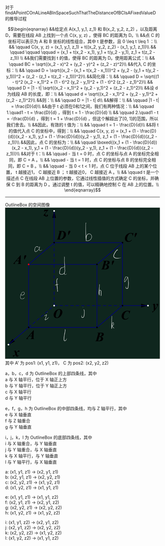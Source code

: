 
对于 findAPointCOnALineABInSpaceSuchThatTheDistanceOfBCIsAFixedValueD 的推导过程

$$\begin{eqnarray}
&&给定点 A(x_1, y_1, z_1) 和 B(x_2, y_2, z_2) ，以及距离 D，需要在线段 AB 上找到一个点 C(x, y, z) ，使得 BC 的距离为 D。\\
&&点 C 的坐标可以表示为 A 和 B 坐标的线性组合，其中 t 是参数，且 0 \leq t \leq 1 ：\\
&& \qquad C(x, y, z)  =  (x_1, y_1, z_1) + t((x_2, y_2, z_2) - (x_1, y_1, z_1))\\
&& \qquad \qquad \qquad  = (x_1 + t(x_2 - x_1), y_1 + t(y_2 - y_1), z_1 + t(z_2 - z_1)) \\
&&我们需要找到 t 的值，使得 BC 的距离为 D。使用距离公式：\\
&& \qquad BC = \sqrt{(x_2 - x)^2 + (y_2 - y)^2 + (z_2 - z)^2}\\
&&代入 C 的坐标：\\
&& \qquad D = \sqrt{(x_2 - (x_1 + t(x_2 - x_1)))^2 + (y_2 - (y_1 + t(y_2 - y_1)))^2 + (z_2 - (z_1 + t(z_2 - z_1)))^2}\\
&&简化得：\\
&& \qquad  D = \sqrt{(1 - t)^2 (x_2 - x_1)^2 + (1 - t)^2 (y_2 - y_1)^2 + (1 - t)^2 (z_2 - z_1)^2}\\
&& \qquad  D = |1 - t| \sqrt{(x_2 - x_1)^2 + (y_2 - y_1)^2 + (z_2 - z_1)^2}\\
&&设 d 为线段 AB 的长度，即：\\
&& \qquad  d = \sqrt{(x_2 - x_1)^2 + (y_2 - y_1)^2 + (z_2 - z_1)^2}\\
&&则：\\
&& \qquad D = |1 - t| d\\
&&解得：\\
&& \qquad |1 - t| = \frac{D}{d}\\
&&由于 t 必须在0和1之间，我们有两种情况：\\
&& \qquad 1.\quad1 - t = \frac{D}{d} ，得到 t = 1 - \frac{D}{d} \\
&& \qquad 2.\quad1 - t = -\frac{D}{d} ，得到 t = 1 + \frac{D}{d} ，但这个解超出了[0, 1]的范围，所以我们舍去。\\
&&因此，有效的 t 值为：\\
&& \qquad t = 1 - \frac{D}{d}\\
&&将 t 的值代入点 C 的坐标中，得到：\\
&& \qquad C(x, y, z) = (x_1 + (1 - \frac{D}{d})(x_2 - x_1), y_1 + (1 - \frac{D}{d})(y_2 - y_1), z_1 + (1 - \frac{D}{d})(z_2 - z_1))\\
&&因此，点 C 的坐标为：\\
&& \qquad \boxed{(x_1 + (1 - \frac{D}{d})(x_2 - x_1), y_1 + (1 - \frac{D}{d})(y_2 - y_1), z_1 + (1 - \frac{D}{d})(z_2 - z_1))}\\
&&对于 t：\\
&& \qquad - 当 t = 0 时，点 C 的坐标与点 A 的坐标完全相同，即 C = A 。\\
&& \qquad - 当 t = 1 时，点 C 的坐标与点 B 的坐标完全相同，即 C = B 。\\
&& \qquad - 当 0 < t < 1 时，点 C 位于线段 AB 上的某个位置， t 越接近1， C 越接近 B ； t 越接近0， C 越接近 A 。\\
&& \qquad t 是一个描述点 C 在线段 AB 上位置的参数，它通过线性插值的方式确定 C 的坐标，并确保 C 到 B 的距离为 D 。通过调整 t 的值，可以精确地控制 C 在 AB 上的位置。\\
\end{eqnarray}$$

---

OutlineBox 的空间图像  
![box in 3d space coordinate system.png](box%20in%203d%20space%20coordinate%20system.png)  
其中 A' 为 pos1: (x1, y1, z1)， C 为 pos2: (x2, y2, z2)

a，b，c，d 为 OutlineBox 的上部四条线，其中  
a 与 X 轴平行，位于 X 轴正上方  
b 与 Y 轴平行，位于 Y 轴正上方  
c 与 X 轴平行  
d 与 Y 轴平行

e，f，g，h 为 OutlineBox 的中部四条线，均与 Z 轴平行，其中  
e 与 X 轴垂直  
f 与 Z 轴重合  
g 与 Y 轴垂直

i，j，k，l 为 OutlineBox 的底部四条线，其中  
i 与 X 轴重合，与 Y 轴垂直  
j 与 Y 轴重合，与 X 轴垂直  
k 与 X 轴平行，与 Y 轴垂直  
l 与 Y 轴平行，与 X 轴垂直  

a: (x1, y1, z1) -> (x2, y1, z1)  
b: (x2, y1, z1) -> (x2, y2, z1)  
c: (x2, y2, z1) -> (x1, y2, z1)  
d: (x1, y2, z1) -> (x1, y1, z1)  

e: (x1, y1, z1) -> (x1, y1, z2)  
f: (x2, y1, z1) -> (x2, y1, z2)  
g: (x2, y2, z1) -> (x2, y2, z2)  
h: (x1, y2, z1) -> (x1, y2, z2)  

i: (x1, y1, z2) -> (x2, y1, z2)  
j: (x2, y1, z2) -> (x2, y2, z2)  
k: (x2, y2, z2) -> (x1, y2, z2)  
l: (x1, y2, z2) -> (x1, y1, z2)  

